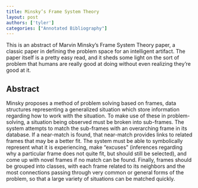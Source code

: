 ```yaml
---
title: Minsky’s Frame System Theory
layout: post
authors: ['tyler']
categories: ["Annotated Bibliography"]
---
```


This is an abstract of Marvin Minsky’s Frame System Theory paper, a classic paper in defining the problem space for an intelligent artifact. The paper itself is a pretty easy read, and it sheds some light on the sort of problem that humans are really good at doing without even realizing they’re good at it.

Abstract
--------

Minsky proposes a method of problem solving based on frames, data structures representing a generalized situation which store information regarding how to work with the situation. To make use of these in problem-solving, a situation being observed must be broken into sub-frames. The system attempts to match the sub-frames with an overarching frame in its database. If a near-match is found, that near-match provides links to related frames that may be a better fit. The system must be able to symbolically represent what it is experiencing, make “excuses” (inferences regarding why a particular frame does not quite fit, but should still be selected), and come up with novel frames if no match can be found. Finally, frames should be grouped into classes, with each frame related to its neighbors and the most connections passing through very common or general forms of the problem, so that a large variety of situations can be matched quickly.


